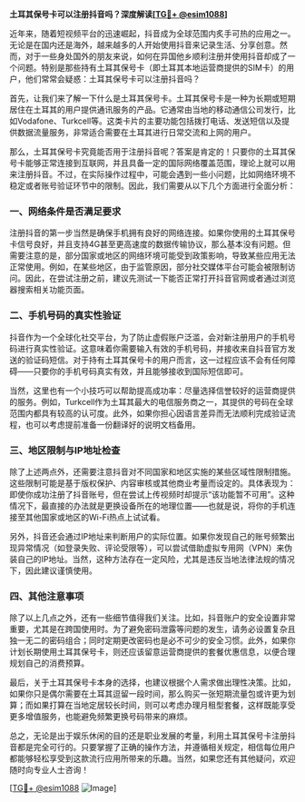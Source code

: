 **土耳其保号卡可以注册抖音吗？深度解读[[TG💪+ @esim1088](https://t.me/s/esim1088)]**

近年来，随着短视频平台的迅速崛起，抖音成为全球范围内炙手可热的应用之一。无论是在国内还是海外，越来越多的人开始使用抖音来记录生活、分享创意。然而，对于一些身处国外的朋友来说，如何在异国他乡顺利注册并使用抖音却成了一个问题。特别是那些持有土耳其保号卡（即土耳其本地运营商提供的SIM卡）的用户，他们常常会疑惑：土耳其保号卡可以注册抖音吗？

首先，让我们来了解一下什么是土耳其保号卡。土耳其保号卡是一种为长期或短期居住在土耳其的用户提供通讯服务的产品。它通常由当地的移动通信公司发行，比如Vodafone、Turkcell等。这类卡片的主要功能包括拨打电话、发送短信以及提供数据流量服务，非常适合需要在土耳其进行日常交流和上网的用户。

那么，土耳其保号卡究竟能否用于注册抖音呢？答案是肯定的！只要你的土耳其保号卡能够正常连接到互联网，并且具备一定的国际网络覆盖范围，理论上就可以用来注册抖音。不过，在实际操作过程中，可能会遇到一些小问题，比如网络环境不稳定或者账号验证环节中的限制。因此，我们需要从以下几个方面进行全面分析：

### 一、网络条件是否满足要求

注册抖音的第一步当然是确保手机拥有良好的网络连接。如果你使用的土耳其保号卡信号良好，并且支持4G甚至更高速度的数据传输协议，那么基本没有问题。但需要注意的是，部分国家或地区的网络环境可能受到政策影响，导致某些应用无法正常使用。例如，在某些地区，由于监管原因，部分社交媒体平台可能会被限制访问。因此，在尝试注册之前，建议先测试一下能否正常打开抖音官网或者通过浏览器搜索相关功能页面。

### 二、手机号码的真实性验证

抖音作为一个全球化社交平台，为了防止虚假账户泛滥，会对新注册用户的手机号码进行真实性验证。这意味着你需要输入有效的手机号码，并接收来自抖音官方发送的验证码短信。对于持有土耳其保号卡的用户而言，这一过程应该不会有任何障碍——只要你的手机号码真实有效，并且能够接收到国际短信即可。

当然，这里也有一个小技巧可以帮助提高成功率：尽量选择信誉较好的运营商提供的服务。例如，Turkcell作为土耳其最大的电信服务商之一，其提供的号码在全球范围内都具有较高的认可度。此外，如果你担心因语言差异而无法顺利完成验证流程，也可以考虑提前准备一份翻译好的说明文档备用。

### 三、地区限制与IP地址检查

除了上述两点外，还需要注意抖音对不同国家和地区实施的某些区域性限制措施。这些限制可能是基于版权保护、内容审核或其他商业考量而设定的。具体表现为：即使你成功注册了抖音账号，但在尝试上传视频时却提示“该功能暂不可用”。这种情况下，最直接的办法就是更换设备所在的地理位置——也就是说，将你的手机连接至其他国家或地区的Wi-Fi热点上试试看。

另外，抖音还会通过IP地址来判断用户的实际位置。如果你发现自己的账号频繁出现异常情况（如登录失败、评论受限等），可以尝试借助虚拟专用网（VPN）来伪装自己的IP地址。当然，这种方法存在一定风险，尤其是违反当地法律法规的情况下，因此建议谨慎使用。

### 四、其他注意事项

除了以上几点之外，还有一些细节值得我们关注。比如，抖音账户的安全设置非常重要，尤其是在跨国使用时。为了避免密码泄露等问题的发生，请务必设置复杂且独一无二的密码组合；同时定期更改密码也是必不可少的安全习惯。此外，如果你计划长期使用土耳其保号卡，则还应该留意运营商提供的套餐优惠信息，以便合理规划自己的消费预算。

最后，关于土耳其保号卡本身的选择，也建议根据个人需求做出理性决策。比如，如果你只是偶尔需要在土耳其逗留一段时间，那么购买一张短期流量包或许更为划算；而如果打算在当地定居较长时间，则可以考虑办理月租型套餐，这样既能享受更多增值服务，也能避免频繁更换号码带来的麻烦。

总之，无论是出于娱乐休闲的目的还是职业发展的考量，利用土耳其保号卡注册抖音都是完全可行的。只要掌握了正确的操作方法，并遵循相关规定，相信每位用户都能够轻松享受到这款流行应用所带来的乐趣。当然，如果您还有其他疑问，欢迎随时向专业人士咨询！

[[TG💪+ @esim1088](https://t.me/s/esim1088) ![Image](https://i.postimg.cc/4NQfJmqS/Snipaste-2025-05-13-00-14-12.png)]